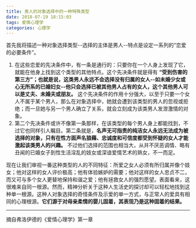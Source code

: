 ```yaml
---
title: 男人的对象选择中的一种特殊类型
date: 2018-07-19 18:15:03
tags: 爱情心理学
categories: 心理学
---
```


首先我将描述一种对象选择类型--选择的主体是男人--特点是设定一系列的“恋爱的必要条件”。

1. 在这些恋爱的先决条件中，有一条是通行的：只要你在一个人身上发现了它，就能在他身上找到这个类型的其他特点。这个先决条件就是得有 **“受到伤害的第三方”；也就是说，这类男人永远不会选择没有归属的女人--如未婚少女或心无所系的已婚妇女--他只会选择已被其他男人占有的女人，这个其他男人可以是丈夫、未婚夫或朋友。** 这个先决条件的作用十分强大，以至于只要一个女人不属于某个男人，那么在对象选择中，她就会遭到该类型的男人的忽视或拒绝；而一旦她与另一个男人确立了关系，就会立刻成为该类男人发泄激情的对象。
2. 第二个先决条件或许不像第一条那样，在该类型的每个男人身上都能找到，不过它也同样引人瞩目。第二条就是，**名声无可指责的纯洁女人永远无法成为被选择的对象，只有在性方面声名狼藉、忠诚度和可信度都受到怀疑的女人才能激起该类男人的兴趣。** 不过他们选择的范围也相当大，从并不厌恶调情、略有丑闻的已婚女子到性生活淫乱的妓女或深谙爱情艺术的熟女，不一而足。

现在让我们审视一番这种类型的人的不同特征：所爱之女人必须有所归属并像个妓女；他对这样的女人评价极高；他有体验嫉妒的需要；他对这样的女人忠贞不二，而又可与多个女人更替地保持和谐之爱；他有拯救女人的强烈愿望。表面看来，这很难来自同一根源。然而，精神分析关于这种人生活史的探讨却可以轻松地找到这种单一根源。这种人对象选择的奇怪条件及示爱的单一方式，与正常人的爱具有相同的心理根源。**它们源于对母亲柔情的婴儿固着，其表现乃是这种固着的结果。**

---

摘自弗洛伊德的《爱情心理学》第一章
